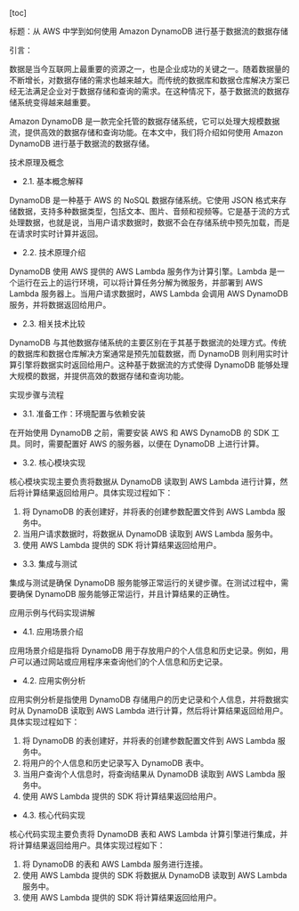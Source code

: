 
[toc]                    
                
                
标题：从 AWS 中学到如何使用 Amazon DynamoDB 进行基于数据流的数据存储

引言：

数据是当今互联网上最重要的资源之一，也是企业成功的关键之一。随着数据量的不断增长，对数据存储的需求也越来越大。而传统的数据库和数据仓库解决方案已经无法满足企业对于数据存储和查询的需求。在这种情况下，基于数据流的数据存储系统变得越来越重要。

Amazon DynamoDB 是一款完全托管的数据存储系统，它可以处理大规模数据流，提供高效的数据存储和查询功能。在本文中，我们将介绍如何使用 Amazon DynamoDB 进行基于数据流的数据存储。

技术原理及概念

- 2.1. 基本概念解释

DynamoDB 是一种基于 AWS 的 NoSQL 数据存储系统。它使用 JSON 格式来存储数据，支持多种数据类型，包括文本、图片、音频和视频等。它是基于流的方式处理数据，也就是说，当用户请求数据时，数据不会在存储系统中预先加载，而是在请求时实时计算并返回。

- 2.2. 技术原理介绍

DynamoDB 使用 AWS 提供的 AWS Lambda 服务作为计算引擎。Lambda 是一个运行在云上的运行环境，可以将计算任务分解为微服务，并部署到 AWS Lambda 服务器上。当用户请求数据时，AWS Lambda 会调用 AWS DynamoDB 服务，并将数据返回给用户。

- 2.3. 相关技术比较

DynamoDB 与其他数据存储系统的主要区别在于其基于数据流的处理方式。传统的数据库和数据仓库解决方案通常是预先加载数据，而 DynamoDB 则利用实时计算引擎将数据实时返回给用户。这种基于数据流的方式使得 DynamoDB 能够处理大规模的数据，并提供高效的数据存储和查询功能。

实现步骤与流程

- 3.1. 准备工作：环境配置与依赖安装

在开始使用 DynamoDB 之前，需要安装 AWS 和 AWS DynamoDB 的 SDK 工具。同时，需要配置好 AWS 的服务器，以便在 DynamoDB 上进行计算。

- 3.2. 核心模块实现

核心模块实现主要负责将数据从 DynamoDB 读取到 AWS Lambda 进行计算，然后将计算结果返回给用户。具体实现过程如下：

1. 将 DynamoDB 的表创建好，并将表的创建参数配置文件到 AWS Lambda 服务中。
2. 当用户请求数据时，将数据从 DynamoDB 读取到 AWS Lambda 服务中。
3. 使用 AWS Lambda 提供的 SDK 将计算结果返回给用户。

- 3.3. 集成与测试

集成与测试是确保 DynamoDB 服务能够正常运行的关键步骤。在测试过程中，需要确保 DynamoDB 服务能够正常运行，并且计算结果的正确性。

应用示例与代码实现讲解

- 4.1. 应用场景介绍

应用场景介绍是指将 DynamoDB 用于存放用户的个人信息和历史记录。例如，用户可以通过网站或应用程序来查询他们的个人信息和历史记录。

- 4.2. 应用实例分析

应用实例分析是指使用 DynamoDB 存储用户的历史记录和个人信息，并将数据实时从 DynamoDB 读取到 AWS Lambda 进行计算，然后将计算结果返回给用户。具体实现过程如下：

1. 将 DynamoDB 的表创建好，并将表的创建参数配置文件到 AWS Lambda 服务中。
2. 将用户的个人信息和历史记录写入 DynamoDB 表中。
3. 当用户查询个人信息时，将查询结果从 DynamoDB 读取到 AWS Lambda 服务中。
4. 使用 AWS Lambda 提供的 SDK 将计算结果返回给用户。

- 4.3. 核心代码实现

核心代码实现主要负责将 DynamoDB 表和 AWS Lambda 计算引擎进行集成，并将计算结果返回给用户。具体实现过程如下：

1. 将 DynamoDB 的表和 AWS Lambda 服务进行连接。
2. 使用 AWS Lambda 提供的 SDK 将数据从 DynamoDB 读取到 AWS Lambda 服务中。
3. 使用 AWS Lambda 提供的 SDK 将计算结果返回给用户。

